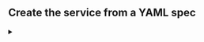 ## Create the service from a YAML spec

<details><summary></summary>
Steps



### Deploy

<details><summary></summary>
Deploy the service with kubectl

#### Inspect the YAML

<details><summary></summary>
Inspect the YAML


Let's take a look at the YAML file that we'll be using to deploy the service:

```bash
cat /root/catpics.yaml
```{{exec}}

#### Deploy the YAML

<details><summary></summary>
Deploy the YAML

```bash
kubectl apply -f /root/catpics.yaml
```{{exec}}

This will create a PersistentVolumeClaim and a Deployment for our Nginx service.

<details><summary></summary>
check

#### Check that the service is listening


```bash
curl localhost:80
```{{exec}}


### Copy Cat Pictures

Next, let's copy some cat pictures into the Nginx container. For the sake of this demo, assume that the cat pictures have already been downloaded to a directory on the host.



```bash
# Find the name of the Nginx pod
POD_NAME=$(kubectl get pods -l app=nginx -o jsonpath="{.items[0].metadata.name}")
```{{exec}}

```bash
# Copy cat pictures into the pod
kubectl cp /root/cats/* $POD_NAME:/usr/share/nginx/html/slideshow
```{{exec}}

## Expose the Service

Now, let's expose the service so that you can access it from your browser:

```bash
kubectl port-forward --address 0.0.0.0 service/nginx-service 80:80 &
```{{exec}}



<details><summary></summary>
3

Explore the service in your browser:

<details><summary></summary>
Check that nginx is running

[Welcome to NGINX]({{TRAFFIC_HOST1_80}})

<details><summary></summary>
View the "service"
[Cat Pics]({{TRAFFIC_HOST1_80}}/slideshow)


